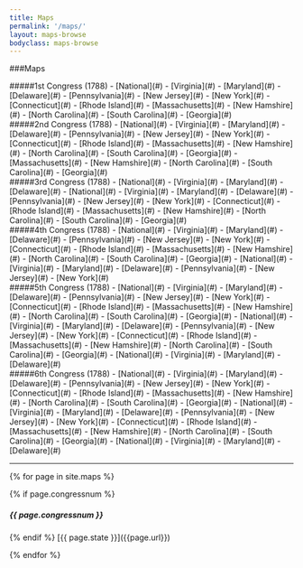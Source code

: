 ```yaml
---
title: Maps
permalink: '/maps/'
layout: maps-browse
bodyclass: maps-browse
---
```


###Maps

<div data-equalizer data-equalize-on="medium" class="large-up-4">
<div class="medium-3 columns">
#####1st Congress (1788)
- [National](#)
- [Virginia](#)
- [Maryland](#)
- [Delaware](#)
- [Pennsylvania](#)
- [New Jersey](#)
- [New York](#)
- [Connecticut](#)
- [Rhode Island](#)
- [Massachusetts](#)
- [New Hamshire](#)
- [North Carolina](#)
- [South Carolina](#)
- [Georgia](#)
</div>

<div class="medium-3 columns">
#####2nd Congress (1788)
- [National](#)
- [Virginia](#)
- [Maryland](#)
- [Delaware](#)
- [Pennsylvania](#)
- [New Jersey](#)
- [New York](#)
- [Connecticut](#)
- [Rhode Island](#)
- [Massachusetts](#)
- [New Hamshire](#)
- [North Carolina](#)
- [South Carolina](#)
- [Georgia](#)
- [Massachusetts](#)
- [New Hamshire](#)
- [North Carolina](#)
- [South Carolina](#)
- [Georgia](#)
</div>

<div class="medium-3 columns">
#####3rd Congress (1788)
- [National](#)
- [Virginia](#)
- [Maryland](#)
- [Delaware](#)
- [National](#)
- [Virginia](#)
- [Maryland](#)
- [Delaware](#)
- [Pennsylvania](#)
- [New Jersey](#)
- [New York](#)
- [Connecticut](#)
- [Rhode Island](#)
- [Massachusetts](#)
- [New Hamshire](#)
- [North Carolina](#)
- [South Carolina](#)
- [Georgia](#)

</div>

<div class="medium-3 columns">
#####4th Congress (1788)
- [National](#)
- [Virginia](#)
- [Maryland](#)
- [Delaware](#)
- [Pennsylvania](#)
- [New Jersey](#)
- [New York](#)
- [Connecticut](#)
- [Rhode Island](#)
- [Massachusetts](#)
- [New Hamshire](#)
- [North Carolina](#)
- [South Carolina](#)
- [Georgia](#)
- [National](#)
- [Virginia](#)
- [Maryland](#)
- [Delaware](#)
- [Pennsylvania](#)
- [New Jersey](#)
- [New York](#)

</div>

<div class="medium-3 columns">
#####5th Congress (1788)
- [National](#)
- [Virginia](#)
- [Maryland](#)
- [Delaware](#)
- [Pennsylvania](#)
- [New Jersey](#)
- [New York](#)
- [Connecticut](#)
- [Rhode Island](#)
- [Massachusetts](#)
- [New Hamshire](#)
- [North Carolina](#)
- [South Carolina](#)
- [Georgia](#)
- [National](#)
- [Virginia](#)
- [Maryland](#)
- [Delaware](#)
- [Pennsylvania](#)
- [New Jersey](#)
- [New York](#)
- [Connecticut](#)
- [Rhode Island](#)
- [Massachusetts](#)
- [New Hamshire](#)
- [North Carolina](#)
- [South Carolina](#)
- [Georgia](#)
- [National](#)
- [Virginia](#)
- [Maryland](#)
- [Delaware](#)
</div>

<div class="medium-3 columns">
#####6th Congress (1788)
- [National](#)
- [Virginia](#)
- [Maryland](#)
- [Delaware](#)
- [Pennsylvania](#)
- [New Jersey](#)
- [New York](#)
- [Connecticut](#)
- [Rhode Island](#)
- [Massachusetts](#)
- [New Hamshire](#)
- [North Carolina](#)
- [South Carolina](#)
- [Georgia](#)
- [National](#)
- [Virginia](#)
- [Maryland](#)
- [Delaware](#)
- [Pennsylvania](#)
- [New Jersey](#)
- [New York](#)
- [Connecticut](#)
- [Rhode Island](#)
- [Massachusetts](#)
- [New Hamshire](#)
- [North Carolina](#)
- [South Carolina](#)
- [Georgia](#)
- [National](#)
- [Virginia](#)
- [Maryland](#)
- [Delaware](#)
</div>
</div>

<hr>

{% for page in site.maps  %}

{% if page.congressnum %}
<h5>{{ page.congressnum }}</h5>
{% endif %}
[{{ page.state }}]({{page.url}})

{% endfor %}
